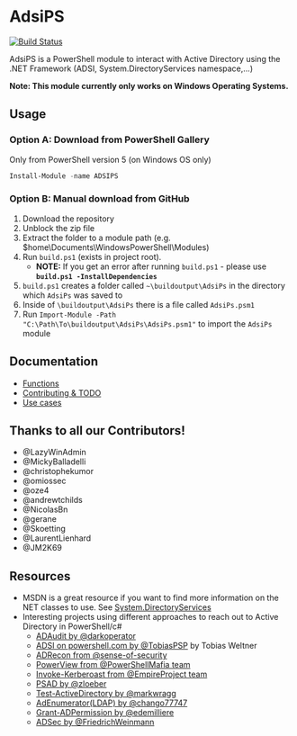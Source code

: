 # AdsiPS

[![Build Status](https://dev.azure.com/lazywinadmin/AdsiPS/_apis/build/status/lazywinadmin.AdsiPS?branchName=master)](https://dev.azure.com/lazywinadmin/AdsiPS/_build/latest?definitionId=17&branchName=master)

AdsiPS is a PowerShell module to interact with Active Directory using the .NET Framework (ADSI, System.DirectoryServices namespace,...)

**Note: This module currently only works on Windows Operating Systems.**

## Usage

### Option A: Download from PowerShell Gallery

Only from PowerShell version 5 (on Windows OS only)

``` powershell
Install-Module -name ADSIPS
```

### Option B: Manual download from GitHub

1. Download the repository
1. Unblock the zip file
1. Extract the folder to a module path (e.g. $home\Documents\WindowsPowerShell\Modules)
1. Run `build.ps1` (exists in project root).
   - **NOTE:** If you get an error after running `build.ps1` - please use **`build.ps1 -InstallDependencies`**
1. `build.ps1` creates a folder called `~\buildoutput\AdsiPs` in the directory which `AdsiPs` was saved to
1. Inside of `\buildoutput\AdsiPs` there is a file called `AdsiPs.psm1`
1. Run `Import-Module -Path "C:\Path\To\buildoutput\AdsiPs\AdsiPs.psm1"` to import the `AdsiPs` module

## Documentation

- [Functions](docs/doc_functions.md)
- [Contributing & TODO](https://github.com/lazywinadmin/adsips/blob/master/CONTRIBUTING.md)
- [Use cases](#docs/doc_usecases.md)

## Thanks to all our Contributors!

* @LazyWinAdmin
* @MickyBalladelli
* @christophekumor
* @omiossec
* @oze4
* @andrewtchilds
* @NicolasBn
* @gerane
* @Skoetting
* @LaurentLienhard
* @JM2K69

## Resources

* MSDN is a great resource if you want to find more information on the NET classes to use. See [System.DirectoryServices](https://msdn.microsoft.com/en-us/library/system.directoryservices(v=vs.110).aspx)
* Interesting projects using different approaches to reach out to Active Directory in PowerShell/c#
  * [ADAudit by @darkoperator](https://github.com/darkoperator/ADAudit/tree/dev)
  * [ADSI on powershell.com by @TobiasPSP](http://powershell.com/cs/blogs/ebookv2/archive/2012/03/25/chapter-19-user-management.aspx) by Tobias Weltner
  * [ADRecon from @sense-of-security](https://github.com/sense-of-security/ADRecon)
  * [PowerView from @PowerShellMafia team](https://github.com/PowerShellMafia/PowerSploit/blob/master/Recon/PowerView.ps1)
  * [Invoke-Kerberoast from @EmpireProject team](https://github.com/EmpireProject/Empire/blob/master/data/module_source/credentials/Invoke-Kerberoast.ps1)
  * [PSAD by @zloeber](https://github.com/zloeber/PSAD)
  * [Test-ActiveDirectory by @markwragg](https://github.com/markwragg/Test-ActiveDirectory/blob/master/ADAudit/ActiveDirectory.tests.ps1)
  * [AdEnumerator(LDAP) by @chango77747](https://github.com/chango77747/AdEnumerator/blob/master/ADEnumerator.psm1)
  * [Grant-ADPermission by @edemilliere](https://github.com/edemilliere/ADSI/blob/master/Grant-ADPermission.ps1)
  * [ADSec by @FriedrichWeinmann](https://github.com/PSSecTools/ADSec)
